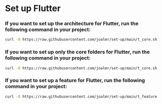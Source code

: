 # Set up Flutter

### If you want to set up the architecture for Flutter, run the following command in your project:

```bash
curl -O https://raw.githubusercontent.com/joalmr/set-up/main/t_core.sh && curl -O https://raw.githubusercontent.com/joalmr/set-up/main/t_feature.sh && curl -O https://raw.githubusercontent.com/joalmr/set-up/main/t_arch.sh && chmod +x t_*.sh && ./t_arch.sh && rm t_arch.sh  t_feature.sh t_core.sh
```

### If you want to set up only the core folders for Flutter, run the following command in your project:
```bash
curl -O https://raw.githubusercontent.com/joalmr/set-up/main/t_core.sh && chmod +x t_*.sh && ./t_core.sh && rm t_core.sh
```

### If you want to set up a feature for Flutter, run the following command in your project:
```bash
curl -O https://raw.githubusercontent.com/joalmr/set-up/main/t_feature.sh && chmod +x t_*.sh && ./t_feature.sh && rm t_feature.sh
```